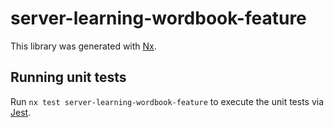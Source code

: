 # server-learning-wordbook-feature

This library was generated with [Nx](https://nx.dev).

## Running unit tests

Run `nx test server-learning-wordbook-feature` to execute the unit tests via [Jest](https://jestjs.io).
